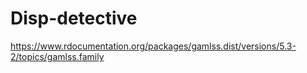 # Disp-detective
https://www.rdocumentation.org/packages/gamlss.dist/versions/5.3-2/topics/gamlss.family
